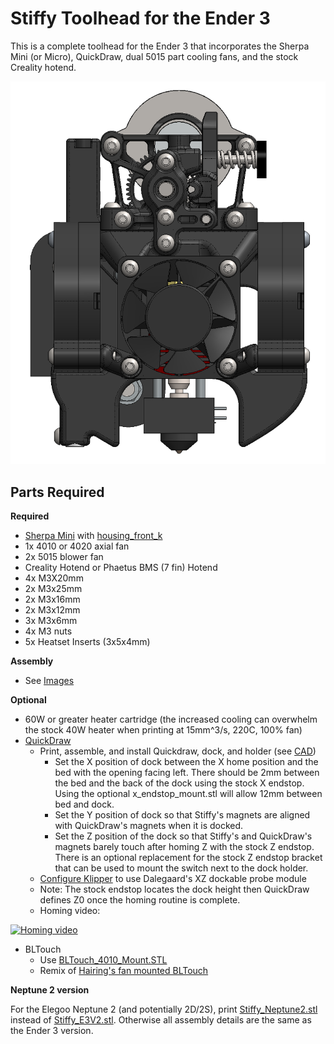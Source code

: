 # Stiffy Toolhead for the Ender 3

This is a complete toolhead for the Ender 3 that incorporates the Sherpa Mini (or Micro), QuickDraw, dual 5015 part cooling fans, and the stock Creality hotend.

![Image of Stiffy](./Images/Stiffy.png)


## Parts Required

**Required**

- [Sherpa Mini](https://github.com/Annex-Engineering/Sherpa_Mini-Extruder/) with [housing_front_k](https://github.com/Annex-Engineering/Sherpa_Mini-Extruder/blob/master/STLs/FDM_STLs/optional_parts/%5Ba%5D_housing_front_k_x1_rev5.STL)
- 1x 4010 or 4020 axial fan
- 2x 5015 blower fan
- Creality Hotend or Phaetus BMS (7 fin) Hotend
- 4x M3X20mm
- 2x M3x25mm
- 2x M3x16mm
- 2x M3x12mm
- 3x M3x6mm
- 4x M3 nuts
- 5x Heatset Inserts (3x5x4mm)

**Assembly**

- See [Images](./Images)

**Optional**

- 60W or greater heater cartridge (the increased cooling can overwhelm the stock 40W heater when printing at 15mm^3/s, 220C, 100% fan)
- [QuickDraw](https://github.com/Annex-Engineering/Quickdraw_Probe) 
	- Print, assemble, and install Quickdraw, dock, and holder (see [CAD](./CAD/Stiffy.EASM))
		- Set the X position of dock between the X home position and the bed with the opening facing left. There should be 2mm between the bed and the back of the dock using the stock X endstop. Using the optional x_endstop_mount.stl will allow 12mm between bed and dock. 
		- Set the Y position of dock so that Stiffy's magnets are aligned with QuickDraw's magnets when it is docked.
		- Set the Z position of the dock so that Stiffy's and QuickDraw's magnets barely touch after homing Z with the stock Z endstop. There is an optional replacement for the stock Z endstop bracket that can be used to mount the switch next to the dock holder. 
	- [Configure Klipper](./QuickDraw_klipper_config.cfg) to use Dalegaard's XZ dockable probe module
	- Note: The stock endstop locates the dock height then QuickDraw defines Z0 once the homing routine is complete.
	- Homing video: 

[![Homing video](https://img.youtube.com/vi/NMOQogjF0p8/0.jpg)](https://youtu.be/NMOQogjF0p8)
- BLTouch
	- Use [BLTouch_4010_Mount.STL](./STLs/Optional/BLTouch_4010_brace.STL)
	- Remix of [Hairing's fan mounted BLTouch](https://www.thingiverse.com/thing:4617163)



**Neptune 2 version**

For the Elegoo Neptune 2 (and potentially 2D/2S), print [Stiffy_Neptune2.stl](./STLs/Stiffy_Neptune2.stl) instead of [Stiffy_E3V2.stl](./STLs/Stiffy_E3V2.stl). Otherwise all assembly details are the same as the Ender 3 version.
